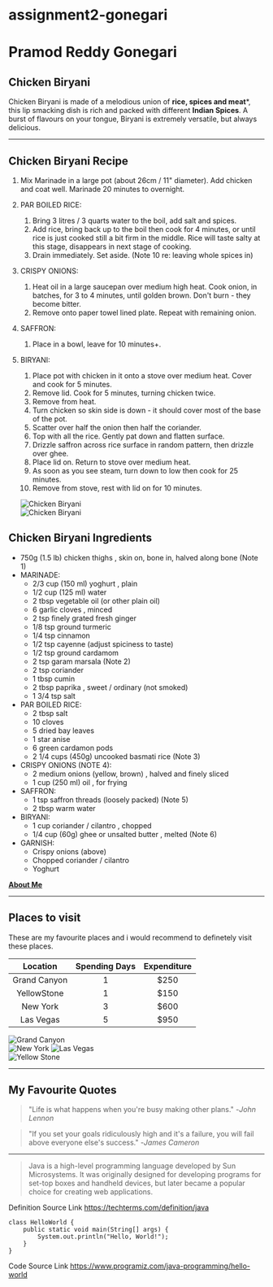 # assignment2-gonegari
# Pramod Reddy Gonegari

## Chicken Biryani
Chicken Biryani is made of a melodious union of **rice, spices and meat***, this lip smacking dish is rich and packed with different **Indian Spices**. A burst of flavours on your tongue, Biryani is extremely versatile, but always delicious.

---

## Chicken Biryani Recipe
1. Mix Marinade in a large pot (about 26cm / 11" diameter). Add chicken and coat well. Marinade 20 minutes to overnight.
2. PAR BOILED RICE:
    1. Bring 3 litres / 3 quarts water to the boil, add salt and spices.
    2. Add rice, bring back up to the boil then cook for 4 minutes, or until rice is just cooked still a bit firm in the middle. Rice will taste salty at this stage, disappears in next stage of cooking.
    3. Drain immediately. Set aside. (Note 10 re: leaving whole spices in)
3. CRISPY ONIONS:
    1. Heat oil in a large saucepan over medium high heat. Cook onion, in batches, for 3 to 4 minutes, until golden brown. Don't burn - they become bitter.
    2. Remove onto paper towel lined plate. Repeat with remaining onion.
4. SAFFRON:
    1. Place in a bowl, leave for 10 minutes+.
5. BIRYANI:
    1. Place pot with chicken in it onto a stove over medium heat. Cover and cook for 5 minutes.
    2. Remove lid. Cook for 5 minutes, turning chicken twice.
    3. Remove from heat.
    4. Turn chicken so skin side is down - it should cover most of the base of the pot.
    5. Scatter over half the onion then half the coriander.
    6. Top with all the rice. Gently pat down and flatten surface.
    7. Drizzle saffron across rice surface in random pattern, then drizzle over ghee.
    8. Place lid on. Return to stove over medium heat.
    9. As soon as you see steam, turn down to low then cook for 25 minutes.
    10. Remove from stove, rest with lid on for 10 minutes.

    ![Chicken Biryani](images.ChickenBiryani1.jpg)     
    ![Chicken Biryani](images.ChickenBiryani2.jpg)

## Chicken Biryani Ingredients
- 750g (1.5 lb) chicken thighs , skin on, bone in, halved along bone (Note 1)
- MARINADE:
    - 2/3 cup (150 ml) yoghurt , plain
    - 1/2 cup (125 ml) water
    - 2 tbsp vegetable oil (or other plain oil)
    - 6 garlic cloves , minced
    - 2 tsp finely grated fresh ginger
    - 1/8 tsp ground turmeric
    - 1/4 tsp cinnamon
    - 1/2 tsp cayenne (adjust spiciness to taste)
    - 1/2 tsp ground cardamom
    - 2 tsp garam marsala (Note 2)
    - 2 tsp coriander
    - 1 tbsp cumin
    - 2 tbsp paprika , sweet / ordinary (not smoked)
    - 1 3/4 tsp salt
- PAR BOILED RICE:
    - 2 tbsp salt
    - 10 cloves
    - 5 dried bay leaves
    - 1 star anise
    - 6 green cardamon pods
    - 2 1/4 cups (450g) uncooked basmati rice (Note 3)
- CRISPY ONIONS (NOTE 4):
    - 2 medium onions (yellow, brown) , halved and finely sliced
    - 1 cup (250 ml) oil , for frying
- SAFFRON:
    - 1 tsp saffron threads (loosely packed) (Note 5)
    - 2 tbsp warm water
- BIRYANI:
    - 1 cup coriander / cilantro , chopped
    - 1/4 cup (60g) ghee or unsalted butter , melted (Note 6)
- GARNISH:
    - Crispy onions (above)
    - Chopped coriander / cilantro
    - Yoghurt

**[About Me](AboutMe.md)**

---
## Places to visit
These are my favourite places and i would recommend to definetely visit these places.

| Location     | Spending Days | Expenditure |
| :---:        | :---:| :---: |
| Grand Canyon | 1    | $250  |
| YellowStone  | 1   | $150 |
| New York | 3   | $600 |
| Las Vegas | 5   | $950 |

![Grand Canyon](images.GrandCanyon.jpg)            
![New York](images.NewYork.jpg)
![Las Vegas](images.LasVegas.jpg)                 
![Yellow Stone](images.YellowStone.jpg)

---
## My Favourite Quotes
>"Life is what happens when you're busy making other plans." -*John Lennon*

>"If you set your goals ridiculously high and it's a failure, you will fail above everyone else's success." -*James Cameron*

---
> Java is a high-level programming language developed by Sun Microsystems. It was originally designed for developing programs for set-top boxes and handheld devices, but later became a popular choice for creating web applications.

Definition Source Link <https://techterms.com/definition/java>

```
class HelloWorld {
    public static void main(String[] args) {
        System.out.println("Hello, World!"); 
    }
}
```

Code Source Link <https://www.programiz.com/java-programming/hello-world>
